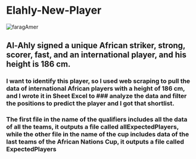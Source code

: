 # Elahly-New-Player
![faragAmer](https://user-images.githubusercontent.com/91634431/182671024-4e2e12a0-cf77-4189-b606-ab68f56c5c6a.png)
## Al-Ahly signed a unique African striker, strong, scorer, fast, and an international player, and his height is 186 cm.
### I want to identify this player, so I used web scraping to pull the data of international African players with a height of 186 cm, and I wrote it in Sheet Excel to ### analyze the data and filter the positions to predict the player and I got that shortlist.
### The first file in the name of the qualifiers includes all the data of all the teams, it outputs a file called allExpectedPlayers, while the other file in the name of the cup includes data of the last teams of the African Nations Cup, it outputs a file called ExpectedPlayers
